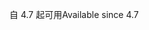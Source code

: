 <span data-ttu-id="286a5-101">自 4.7 起可用</span><span class="sxs-lookup"><span data-stu-id="286a5-101">Available since 4.7</span></span>